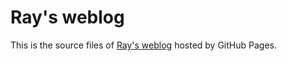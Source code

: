 # Ray's weblog

This is the source files of [Ray's weblog](https://www.pythoner.work) hosted by GitHub Pages.
